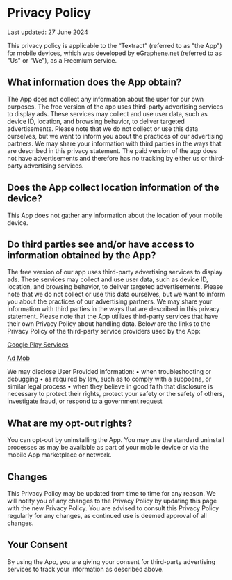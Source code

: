 # Privacy Policy

Last updated: 27 June 2024

This privacy policy is applicable to the “Textract” (referred to as "the App") for mobile devices, which was developed by eGraphene.net (referred to as "Us" or “We"), as a Freemium service.

## What information does the App obtain?

The App does not collect any information about the user for our own purposes.
The free version of the app uses third-party advertising services to display ads. These services may collect and use user data, such as device ID, location, and browsing behavior, to deliver targeted advertisements. Please note that we do not collect or use this data ourselves, but we want to inform you about the practices of our advertising partners. We may share your information with third parties in the ways that are described in this privacy statement.
The paid version of the app does not have advertisements and therefore has no tracking by either us or third-party advertising services. 

## Does the App collect location information of the device?

This App does not gather any information about the location of your mobile device.

## Do third parties see and/or have access to information obtained by the App?

The free version of our app uses third-party advertising services to display ads. These services may collect and use user data, such as device ID, location, and browsing behavior, to deliver targeted advertisements. Please note that we do not collect or use this data ourselves, but we want to inform you about the practices of our advertising partners. We may share your information with third parties in the ways that are described in this privacy statement.
Please note that the App utilizes third-party services that have their own Privacy Policy about handling data. Below are the links to the Privacy Policy of the third-party service providers used by the App:

[Google Play Services](https://www.google.com/policies/privacy/)

[Ad Mob](https://support.google.com/admob/answer/6128543?hl=en)

We may disclose User Provided information:
•	when troubleshooting or debugging
•	as required by law, such as to comply with a subpoena, or similar legal process
•	when they believe in good faith that disclosure is necessary to protect their rights, protect your safety or the safety of others, investigate fraud, or respond to a government request

## What are my opt-out rights?

You can opt-out by uninstalling the App. You may use the standard uninstall processes as may be available as part of your mobile device or via the mobile App marketplace or network.

## Changes

This Privacy Policy may be updated from time to time for any reason. We will notify you of any changes to the Privacy Policy by updating this page with the new Privacy Policy. You are advised to consult this Privacy Policy regularly for any changes, as continued use is deemed approval of all changes.

## Your Consent

By using the App, you are giving your consent for third-party advertising services to track your information as described above. 
